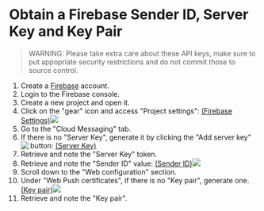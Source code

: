 # Obtain a Firebase Sender ID, Server Key and Key Pair

> WARNING: Please take extra care about these API keys, make sure to put appopriate security restrictions and do not commit those to source control.

1. Create a [Firebase](https://firebase.google.com/) account.
2. Login to the Firebase console.
3. Create a new project and open it.
4. Click on the "gear" icon and access "Project settings":
    <a href="https://github.com/Sitecore/Sitecore.HabitatHome.Omni/blob/master/fitness/app/docs/img/project-settings.png">(Firebase Settings)<img src="https://github.com/Sitecore/Sitecore.HabitatHome.Omni/raw/master/fitness/app/docs/img/project-settings.png"/></a>
5. Go to the "Cloud Messaging" tab.
6. If there is no "Server Key", generate it by clicking the "Add server key" button:
    <a href="https://github.com/Sitecore/Sitecore.HabitatHome.Omni/blob/master/fitness/app/docs/img/server-key.png">(Server Key)<img align="left"  src="https://github.com/Sitecore/Sitecore.HabitatHome.Omni/raw/master/fitness/app/docs/img/server-key.png" /></a>
7. Retrieve and note the "Server Key" token.
8. Retrieve and note the "Sender ID" value:
    <a href="https://github.com/Sitecore/Sitecore.HabitatHome.Omni/blob/master/fitness/app/docs/img/gcp-sender-id.png">(Sender ID)<img src="https://github.com/Sitecore/Sitecore.HabitatHome.Omni/raw/master/fitness/app/docs/img/gcp-sender-id.png" /></a>
9. Scroll down to the "Web configuration" section.
10. Under "Web Push certificates", if there is no "Key pair", generate one.
    <a href="https://github.com/Sitecore/Sitecore.HabitatHome.Omni/blob/master/fitness/app/docs/img/push-cert.png">(Key pair)<img src="https://github.com/Sitecore/Sitecore.HabitatHome.Omni/raw/master/fitness/app/docs/img/push-cert.png"/></a>
11. Retrieve and note the "Key pair".
